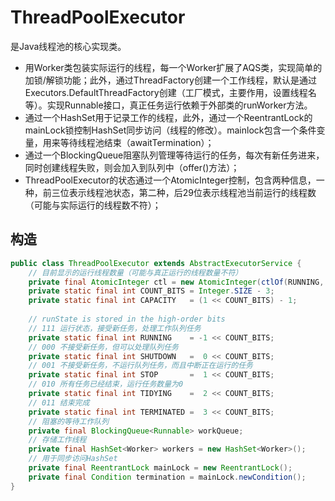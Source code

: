 # ThreadPoolExecutor
是Java线程池的核心实现类。
- 用Worker类包装实际运行的线程，每一个Worker扩展了AQS类，实现简单的加锁/解锁功能；此外，通过ThreadFactory创建一个工作线程，默认是通过Executors.DefaultThreadFactory创建（工厂模式，主要作用，设置线程名等）。实现Runnable接口，真正任务运行依赖于外部类的runWorker方法。
- 通过一个HashSet用于记录工作的线程，此外，通过一个ReentrantLock的mainLock锁控制HashSet同步访问（线程的修改）。mainlock包含一个条件变量，用来等待线程池结束（awaitTermination）；
- 通过一个BlockingQueue阻塞队列管理等待运行的任务，每次有新任务进来，同时创建线程失败，则会加入到队列中（offer()方法）；
- ThreadPoolExecutor的状态通过一个AtomicInteger控制，包含两种信息，一种，前三位表示线程池状态，第二种，后29位表示线程池当前运行的线程数（可能与实际运行的线程数不符）；

## 构造
```java
public class ThreadPoolExecutor extends AbstractExecutorService {
    // 目前显示的运行线程数量（可能与真正运行的线程数量不符）
    private final AtomicInteger ctl = new AtomicInteger(ctlOf(RUNNING, 0));
    private static final int COUNT_BITS = Integer.SIZE - 3;
    private static final int CAPACITY   = (1 << COUNT_BITS) - 1;
    
    // runState is stored in the high-order bits
    // 111 运行状态，接受新任务，处理工作队列任务
    private static final int RUNNING    = -1 << COUNT_BITS;
    // 000 不接受新任务，但可以处理队列任务
    private static final int SHUTDOWN   =  0 << COUNT_BITS;
    // 001 不接受新任务，不运行队列任务，而且中断正在运行的任务
    private static final int STOP       =  1 << COUNT_BITS;
    // 010 所有任务已经结束，运行任务数量为0
    private static final int TIDYING    =  2 << COUNT_BITS;
    // 011 结束完成
    private static final int TERMINATED =  3 << COUNT_BITS;
    // 阻塞的等待工作队列
    private final BlockingQueue<Runnable> workQueue;
    // 存储工作线程
    private final HashSet<Worker> workers = new HashSet<Worker>();
    // 用于同步访问HashSet
    private final ReentrantLock mainLock = new ReentrantLock();
    private final Condition termination = mainLock.newCondition();
}
```


